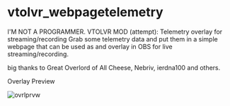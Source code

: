 # vtolvr_webpagetelemetry
I'M NOT A PROGRAMMER.
VTOLVR MOD (attempt): Telemetry overlay for streaming/recording
Grab some telemetry data and put them in a simple webpage that can be used as and overlay in OBS for live streaming/recording. 

big thanks to Great Overlord of All Cheese, Nebriv, ierdna100 and others. 

Overlay Preview

![ovrlprvw](https://user-images.githubusercontent.com/39417988/168946421-c2bad5db-853b-4f03-96fa-50db08d3d656.png)
